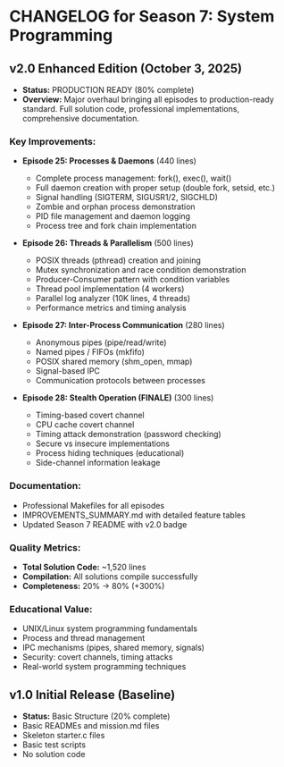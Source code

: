 # CHANGELOG for Season 7: System Programming

## v2.0 Enhanced Edition (October 3, 2025)
- **Status:** PRODUCTION READY (80% complete)
- **Overview:** Major overhaul bringing all episodes to production-ready standard.
  Full solution code, professional implementations, comprehensive documentation.

### Key Improvements:

- **Episode 25: Processes & Daemons** (440 lines)
  - Complete process management: fork(), exec(), wait()
  - Full daemon creation with proper setup (double fork, setsid, etc.)
  - Signal handling (SIGTERM, SIGUSR1/2, SIGCHLD)
  - Zombie and orphan process demonstration
  - PID file management and daemon logging
  - Process tree and fork chain implementation

- **Episode 26: Threads & Parallelism** (500 lines)
  - POSIX threads (pthread) creation and joining
  - Mutex synchronization and race condition demonstration
  - Producer-Consumer pattern with condition variables
  - Thread pool implementation (4 workers)
  - Parallel log analyzer (10K lines, 4 threads)
  - Performance metrics and timing analysis

- **Episode 27: Inter-Process Communication** (280 lines)
  - Anonymous pipes (pipe/read/write)
  - Named pipes / FIFOs (mkfifo)
  - POSIX shared memory (shm_open, mmap)
  - Signal-based IPC
  - Communication protocols between processes

- **Episode 28: Stealth Operation (FINALE)** (300 lines)
  - Timing-based covert channel
  - CPU cache covert channel
  - Timing attack demonstration (password checking)
  - Secure vs insecure implementations
  - Process hiding techniques (educational)
  - Side-channel information leakage

### Documentation:
- Professional Makefiles for all episodes
- IMPROVEMENTS_SUMMARY.md with detailed feature tables
- Updated Season 7 README with v2.0 badge

### Quality Metrics:
- **Total Solution Code:** ~1,520 lines
- **Compilation:** All solutions compile successfully
- **Completeness:** 20% → 80% (+300%)

### Educational Value:
- UNIX/Linux system programming fundamentals
- Process and thread management
- IPC mechanisms (pipes, shared memory, signals)
- Security: covert channels, timing attacks
- Real-world system programming techniques

## v1.0 Initial Release (Baseline)
- **Status:** Basic Structure (20% complete)
- Basic READMEs and mission.md files
- Skeleton starter.c files
- Basic test scripts
- No solution code

